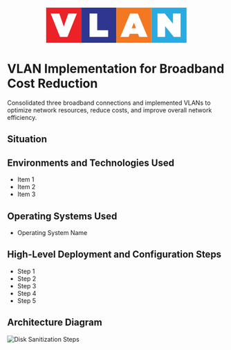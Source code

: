<p align="center">
<img src="assets/vlan-logo.svg" alt="Logo Text There" />
</p>

# VLAN Implementation for Broadband Cost Reduction
Consolidated three broadband connections and implemented VLANs to optimize network resources, reduce costs, and improve overall network efficiency.

## Situation



## Environments and Technologies Used

- Item 1
- Item 2
- Item 3

## Operating Systems Used

- Operating System Name

## High-Level Deployment and Configuration Steps

- Step 1
- Step 2
- Step 3
- Step 4
- Step 5

<h2>Architecture Diagram</h2>

<p>
<img src="https://i.imgur.com/DJmEXEB.png" height="80%" width="80%" alt="Disk Sanitization Steps"/>
</p>
